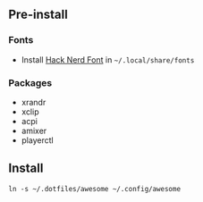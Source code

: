 ## Pre-install

### Fonts
* Install [Hack Nerd Font](https://www.nerdfonts.com/font-downloads) in `~/.local/share/fonts`

### Packages
* xrandr
* xclip
* acpi
* amixer
* playerctl

## Install

`ln -s ~/.dotfiles/awesome ~/.config/awesome`